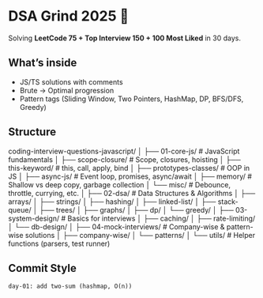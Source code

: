 # DSA Grind 2025 🚀
Solving **LeetCode 75 + Top Interview 150 + 100 Most Liked** in 30 days.

## What’s inside
- JS/TS solutions with comments
- Brute → Optimal progression
- Pattern tags (Sliding Window, Two Pointers, HashMap, DP, BFS/DFS, Greedy)

## Structure
coding-interview-questions-javascript/
│
├── 01-core-js/                   # JavaScript fundamentals
│   ├── scope-closure/            # Scope, closures, hoisting
│   ├── this-keyword/             # this, call, apply, bind
│   ├── prototypes-classes/       # OOP in JS
│   ├── async-js/                 # Event loop, promises, async/await
│   ├── memory/                   # Shallow vs deep copy, garbage collection
│   └── misc/                     # Debounce, throttle, currying, etc.
│
├── 02-dsa/                       # Data Structures & Algorithms
│   ├── arrays/
│   ├── strings/
│   ├── hashing/
│   ├── linked-list/
│   ├── stack-queue/
│   ├── trees/
│   ├── graphs/
│   ├── dp/
│   └── greedy/
│
├── 03-system-design/             # Basics for interviews
│   ├── caching/
│   ├── rate-limiting/
│   └── db-design/
│
├── 04-mock-interviews/           # Company-wise & pattern-wise solutions
│   ├── company-wise/
│   └── patterns/
│
└── utils/                        # Helper functions (parsers, test runner)


## Commit Style
`day-01: add two-sum (hashmap, O(n))`
